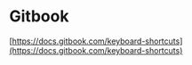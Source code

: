 # Gitbook

[https://docs.gitbook.com/keyboard-shortcuts](https://docs.gitbook.com/keyboard-shortcuts)
